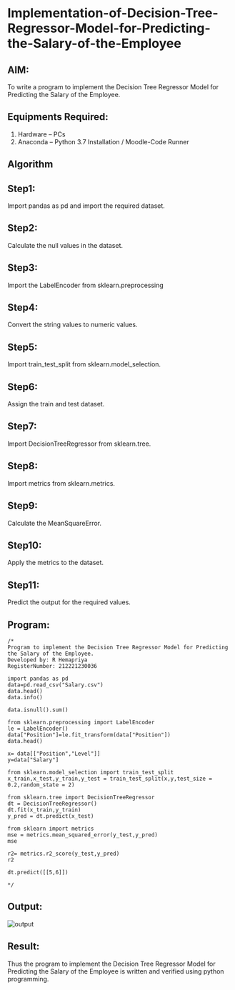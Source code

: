 # Implementation-of-Decision-Tree-Regressor-Model-for-Predicting-the-Salary-of-the-Employee

## AIM:
To write a program to implement the Decision Tree Regressor Model for Predicting the Salary of the Employee.

## Equipments Required:
1. Hardware – PCs
2. Anaconda – Python 3.7 Installation / Moodle-Code Runner

## Algorithm
## Step1:
 Import pandas as pd and import the required dataset.
## Step2:
 Calculate the null values in the dataset.
## Step3:
 Import the LabelEncoder from sklearn.preprocessing
## Step4:
 Convert the string values to numeric values.
## Step5:
 Import train_test_split from sklearn.model_selection.
## Step6:
 Assign the train and test dataset.
## Step7:
 Import DecisionTreeRegressor from sklearn.tree.
## Step8:
 Import metrics from sklearn.metrics.
## Step9:
  Calculate the MeanSquareError.
## Step10:
 Apply the metrics to the dataset.
## Step11:
  Predict the output for the required values.

## Program:
```
/*
Program to implement the Decision Tree Regressor Model for Predicting the Salary of the Employee.
Developed by: R Hemapriya
RegisterNumber: 212221230036 

import pandas as pd
data=pd.read_csv("Salary.csv")
data.head()
data.info()

data.isnull().sum()

from sklearn.preprocessing import LabelEncoder
le = LabelEncoder()
data["Position"]=le.fit_transform(data["Position"])
data.head()

x= data[["Position","Level"]]
y=data["Salary"]

from sklearn.model_selection import train_test_split
x_train,x_test,y_train,y_test = train_test_split(x,y,test_size = 0.2,random_state = 2)

from sklearn.tree import DecisionTreeRegressor
dt = DecisionTreeRegressor()
dt.fit(x_train,y_train)
y_pred = dt.predict(x_test)

from sklearn import metrics
mse = metrics.mean_squared_error(y_test,y_pred)
mse

r2= metrics.r2_score(y_test,y_pred)
r2

dt.predict([[5,6]])

*/
```

## Output:
![output]()


## Result:
Thus the program to implement the Decision Tree Regressor Model for Predicting the Salary of the Employee is written and verified using python programming.
